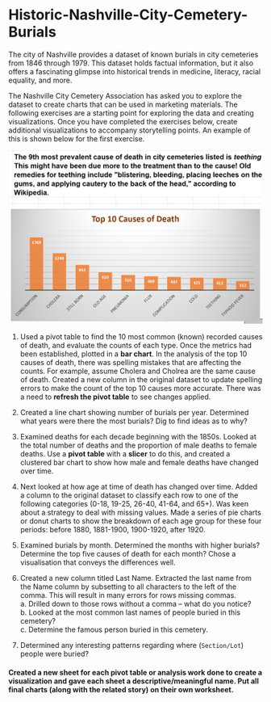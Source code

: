 # Historic-Nashville-City-Cemetery-Burials

The city of Nashville provides a dataset of known burials in city cemeteries from 1846 through 1979. This dataset holds factual information, but it also offers a fascinating glimpse into historical trends in medicine, literacy, racial equality, and more.

The Nashville City Cemetery Association has asked you to explore the dataset to create charts that can be used in marketing materials. The following exercises are a starting point for exploring the data and creating visualizations. Once you have completed the exercises below, create additional visualizations to accompany storytelling points. An example of this is shown below for the first exercise.

![top 10 causes](/assets/top_10_death_causes.png)

1.	Used a pivot table to find the 10 most common (known) recorded causes of death, and evaluate the counts of each type. Once the metrics had been established, plotted in a **bar chart**. In the analysis of the top 10 causes of death, there was  spelling mistakes that are affecting the counts. For example, assume Cholera and Cholrea are the same cause of death. Created a new column in the original dataset to update spelling errors to make the count of the top 10 causes more accurate. There was a need to **refresh the pivot table** to see changes applied.

2.	Created a line chart showing number of burials per year. Determined what years were there the most burials? Dig to find ideas as to why?

3. Examined deaths for each decade beginning with the 1850s. Looked at the total number of deaths and the proportion of male deaths to female deaths. Use a **pivot table** with a **slicer** to do this, and created a clustered bar chart to show how male and female deaths have changed over time.

4. Next looked at how age at time of death has changed over time. Added a column to the original dataset to classify each row to one of the following categories (0-18, 19-25, 26-40, 41-64, and 65+). Was keen about a strategy to deal with missing values. Made a series of pie charts or donut charts to show the breakdown of each age group for these four periods: before 1880, 1881-1900, 1900-1920, after 1920.

5. Examined burials by month. Determined the months with higher burials? Determine the top five causes of death for each month? Chose a visualisation that conveys the differences well.

6. Created a new column titled Last Name. Extracted the last name from the Name column by subsetting to all characters to the left of the comma. This will result in many errors for rows missing commas.   
    a. 	Drilled down to those rows without a comma – what do you notice?  
    b.	Looked at the most common last names of people buried in this cemetery?  
    c.	Determine the famous person buried in this cemetery. 
    
7. Determined any interesting patterns regarding where (`Section/Lot`) people were buried?


#### Created a new sheet for each pivot table or analysis work done to create a visualization and gave each sheet a descriptive/meaningful name. Put all final charts (along with the related story) on their own worksheet. 
